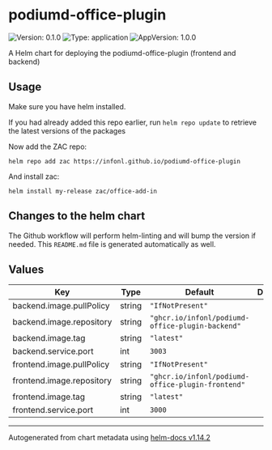 # podiumd-office-plugin

![Version: 0.1.0](https://img.shields.io/badge/Version-0.1.0-informational?style=flat-square) ![Type: application](https://img.shields.io/badge/Type-application-informational?style=flat-square) ![AppVersion: 1.0.0](https://img.shields.io/badge/AppVersion-1.0.0-informational?style=flat-square)

A Helm chart for deploying the podiumd-office-plugin (frontend and backend)

## Usage

Make sure you have helm installed.

If you had already added this repo earlier, run `helm repo update` to retrieve
the latest versions of the packages

Now add the ZAC repo:
```
helm repo add zac https://infonl.github.io/podiumd-office-plugin
```

And install zac:
```
helm install my-release zac/office-add-in
```

## Changes to the helm chart

The Github workflow will perform helm-linting and will bump the version if needed. This `README.md` file is generated automatically as well.

## Values

| Key | Type | Default | Description |
|-----|------|---------|-------------|
| backend.image.pullPolicy | string | `"IfNotPresent"` |  |
| backend.image.repository | string | `"ghcr.io/infonl/podiumd-office-plugin-backend"` |  |
| backend.image.tag | string | `"latest"` |  |
| backend.service.port | int | `3003` |  |
| frontend.image.pullPolicy | string | `"IfNotPresent"` |  |
| frontend.image.repository | string | `"ghcr.io/infonl/podiumd-office-plugin-frontend"` |  |
| frontend.image.tag | string | `"latest"` |  |
| frontend.service.port | int | `3000` |  |

----------------------------------------------
Autogenerated from chart metadata using [helm-docs v1.14.2](https://github.com/norwoodj/helm-docs/releases/v1.14.2)


